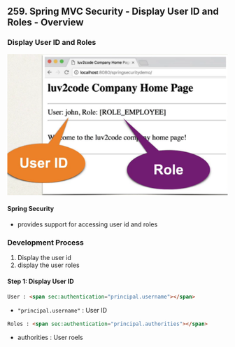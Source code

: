 ## 259. Spring MVC Security - Display User ID and Roles - Overview

### Display User ID and Roles 
![img.png](img.png)


#### Spring Security 
* provides support for accessing user id and roles 

### Development Process 
1. Display the user id
2. display the user roles 

#### Step 1: Display User ID 

```html
User : <span sec:authentication="principal.username"></span>
```
* `"principal.username"` : User ID 
```html
Roles : <span sec:authentication="principal.authorities"></span>
```
* authorities : User roels 

